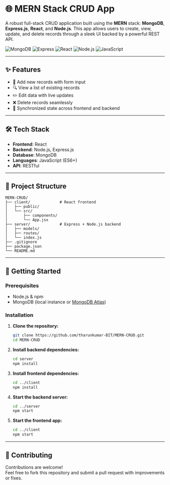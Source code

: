 
# 🌐 MERN Stack CRUD App

A robust full-stack CRUD application built using the **MERN** stack: **MongoDB**, **Express.js**, **React**, and **Node.js**. This app allows users to create, view, update, and delete records through a sleek UI backed by a powerful REST API.

![MongoDB](https://img.shields.io/badge/Database-MongoDB-green?logo=mongodb)
![Express](https://img.shields.io/badge/API-Express-black?logo=express)
![React](https://img.shields.io/badge/Frontend-React-blue?logo=react)
![Node.js](https://img.shields.io/badge/Backend-Node.js-green?logo=node.js)
![JavaScript](https://img.shields.io/badge/Language-JavaScript-yellow?logo=javascript)

---

## ✨ Features

- 🔹 Add new records with form input  
- 🔍 View a list of existing records  
- ✏️ Edit data with live updates  
- ❌ Delete records seamlessly  
- 🔁 Synchronized state across frontend and backend  

---

## 🛠️ Tech Stack

- **Frontend**: React  
- **Backend**: Node.js, Express.js  
- **Database**: MongoDB  
- **Languages**: JavaScript (ES6+)  
- **API**: RESTful  

---

## 📁 Project Structure

```
MERN-CRUD/
├── client/             # React frontend
│   ├── public/
│   └── src/
│       ├── components/
│       └── App.jsx
├── server/             # Express + Node.js backend
│   ├── models/
│   ├── routes/
│   └── index.js
├── .gitignore
├── package.json
└── README.md
```

---

## 🚀 Getting Started

### Prerequisites

- Node.js & npm
- MongoDB (local instance or [MongoDB Atlas](https://www.mongodb.com/cloud/atlas))

### Installation

1. **Clone the repository:**

   ```bash
   git clone https://github.com/tharunkumar-BIT/MERN-CRUD.git
   cd MERN-CRUD
   ```

2. **Install backend dependencies:**

   ```bash
   cd server
   npm install
   ```

3. **Install frontend dependencies:**

   ```bash
   cd ../client
   npm install
   ```

4. **Start the backend server:**

   ```bash
   cd ../server
   npm start
   ```

5. **Start the frontend app:**

   ```bash
   cd ../client
   npm start
   ```

---

## 🤝 Contributing

Contributions are welcome!  
Feel free to fork this repository and submit a pull request with improvements or fixes.
